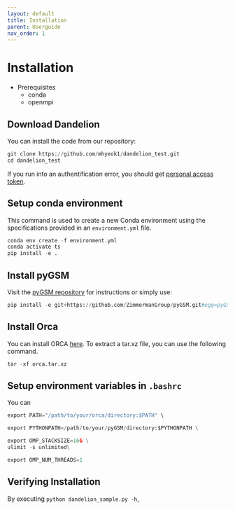 ```yaml
---
layout: default
title: Installation
parent: Userguide
nav_order: 1
---
```


# Installation
- Prerequisites
  - conda
  - openmpi

## Download Dandelion

You can install the code from our repository:

```python
git clone https://github.com/mhyeok1/dandelion_test.git
cd dandelion_test
```
If you run into an authentification error, you should get [personal access token](https://docs.github.com/en/authentication/keeping-your-account-and-data-secure/managing-your-personal-access-tokens#creating-a-personal-access-token-classic).

## Setup conda environment

This command is used to create a new Conda environment using the specifications provided in an `environment.yml` file.

```python
conda env create -f environment.yml
conda activate ts
pip install -e .
```

## Install pyGSM

Visit the [pyGSM repository](https://github.com/ZimmermanGroup/pyGSM) for instructions or simply use:

```python
pip install -e git+https://github.com/ZimmermanGroup/pyGSM.git#egg=pyGSM
```

## Install Orca

You can install ORCA [here](https://orcaforum.kofo.mpg.de/app.php/portal).
To extract a tar.xz file, you can use the following command.

```python
tar -xf orca.tar.xz
```

## Setup environment variables in `.bashrc`

You can

```python
export PATH="/path/to/your/orca/directory:$PATH" \
```
```python
export PYTHONPATH=/path/to/your/pyGSM/directory:$PYTHONPATH \
```
```python
export OMP_STACKSIZE=16G \
ulimit -s unlimited\
```

```python
export OMP_NUM_THREADS=1
```

## Verifying Installation

By executing `python dandelion_sample.py -h`, 

